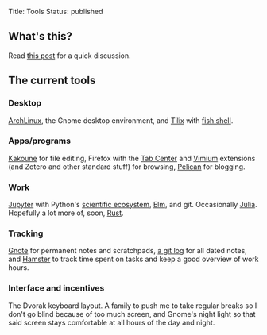 Title: Tools
Status: published

What's this?
------------

Read [this post](/posts/2017-02-01-tools-of-the-trade/) for a quick discussion.


The current tools
-----------------

### Desktop

[ArchLinux](https://www.archlinux.org/), the Gnome desktop environment, and [Tilix](https://gnunn1.github.io/tilix-web/) with [fish shell](https://fishshell.com/).

### Apps/programs

[Kakoune](http://kakoune.org/) for file editing, Firefox with the [Tab Center](https://testpilot.firefox.com/experiments/tab-center) and [Vimium](https://addons.mozilla.org/en-US/firefox/addon/vimium-ff/) extensions (and Zotero and other standard stuff) for browsing, [Pelican](https://blog.getpelican.com/) for blogging.

### Work

[Jupyter](https://jupyter.org/) with Python's [scientific ecosystem](https://scipy.org/), [Elm](http://elm-lang.org/), and git. Occasionally [Julia](http://julialang.org/). Hopefully a lot more of, soon, [Rust](https://www.rust-lang.org/).

### Tracking

[Gnote](https://wiki.gnome.org/Apps/Gnote) for permanent notes and scratchpads, [a git log](https://github.com/wehlutyk/homepage/commits/) for all dated notes, and [Hamster](http://projecthamster.org/) to track time spent on tasks and keep a good overview of work hours.

### Interface and incentives

The Dvorak keyboard layout. A family to push me to take regular breaks so I don't go blind because of too much screen, and Gnome's night light so that said screen stays comfortable at all hours of the day and night.
